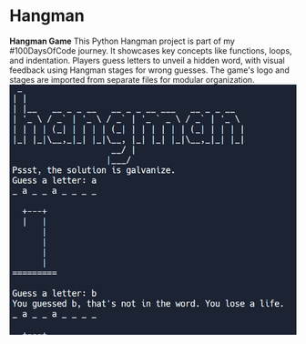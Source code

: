 # Hangman
**Hangman Game**  This Python Hangman project is part of my #100DaysOfCode journey. 
It showcases key concepts like functions, loops, and indentation. 
Players guess letters to unveil a hidden word, with visual feedback using Hangman stages for wrong guesses.
The game's logo and stages are imported from separate files for modular organization.
![Hangman Screenshot](https://github.com/AI-With-Sajid/Hangman/blob/main/hangman_game_start.png)

